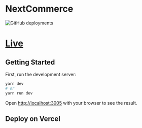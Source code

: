 # NextCommerce
![GitHub deployments](https://img.shields.io/github/deployments/rahathosen/next-commerce-tailwind/production?label=vercel&logo=vercel&logoColor=white)
# [Live](https://nextelite.vercel.app/)

## Getting Started

First, run the development server:

```bash
yarn dev
# or
yarn run dev
```

Open [http://localhost:3005](http://localhost:3005) with your browser to see the result.



## Deploy on Vercel


